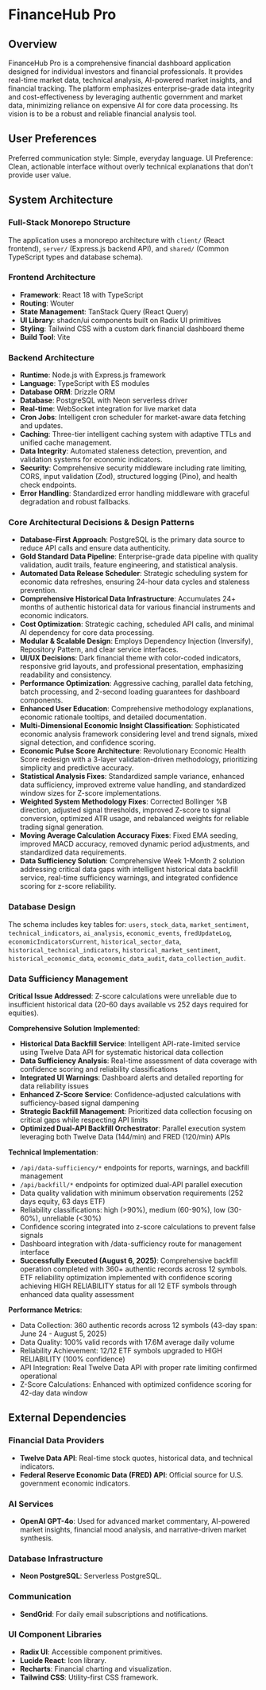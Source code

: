 # FinanceHub Pro

## Overview
FinanceHub Pro is a comprehensive financial dashboard application designed for individual investors and financial professionals. It provides real-time market data, technical analysis, AI-powered market insights, and financial tracking. The platform emphasizes enterprise-grade data integrity and cost-effectiveness by leveraging authentic government and market data, minimizing reliance on expensive AI for core data processing. Its vision is to be a robust and reliable financial analysis tool.

## User Preferences
Preferred communication style: Simple, everyday language.
UI Preference: Clean, actionable interface without overly technical explanations that don't provide user value.

## System Architecture

### Full-Stack Monorepo Structure
The application uses a monorepo architecture with `client/` (React frontend), `server/` (Express.js backend API), and `shared/` (Common TypeScript types and database schema).

### Frontend Architecture
- **Framework**: React 18 with TypeScript
- **Routing**: Wouter
- **State Management**: TanStack Query (React Query)
- **UI Library**: shadcn/ui components built on Radix UI primitives
- **Styling**: Tailwind CSS with a custom dark financial dashboard theme
- **Build Tool**: Vite

### Backend Architecture
- **Runtime**: Node.js with Express.js framework
- **Language**: TypeScript with ES modules
- **Database ORM**: Drizzle ORM
- **Database**: PostgreSQL with Neon serverless driver
- **Real-time**: WebSocket integration for live market data
- **Cron Jobs**: Intelligent cron scheduler for market-aware data fetching and updates.
- **Caching**: Three-tier intelligent caching system with adaptive TTLs and unified cache management.
- **Data Integrity**: Automated staleness detection, prevention, and validation systems for economic indicators.
- **Security**: Comprehensive security middleware including rate limiting, CORS, input validation (Zod), structured logging (Pino), and health check endpoints.
- **Error Handling**: Standardized error handling middleware with graceful degradation and robust fallbacks.

### Core Architectural Decisions & Design Patterns
- **Database-First Approach**: PostgreSQL is the primary data source to reduce API calls and ensure data authenticity.
- **Gold Standard Data Pipeline**: Enterprise-grade data pipeline with quality validation, audit trails, feature engineering, and statistical analysis.
- **Automated Data Release Scheduler**: Strategic scheduling system for economic data refreshes, ensuring 24-hour data cycles and staleness prevention.
- **Comprehensive Historical Data Infrastructure**: Accumulates 24+ months of authentic historical data for various financial instruments and economic indicators.
- **Cost Optimization**: Strategic caching, scheduled API calls, and minimal AI dependency for core data processing.
- **Modular & Scalable Design**: Employs Dependency Injection (Inversify), Repository Pattern, and clear service interfaces.
- **UI/UX Decisions**: Dark financial theme with color-coded indicators, responsive grid layouts, and professional presentation, emphasizing readability and consistency.
- **Performance Optimization**: Aggressive caching, parallel data fetching, batch processing, and 2-second loading guarantees for dashboard components.
- **Enhanced User Education**: Comprehensive methodology explanations, economic rationale tooltips, and detailed documentation.
- **Multi-Dimensional Economic Insight Classification**: Sophisticated economic analysis framework considering level and trend signals, mixed signal detection, and confidence scoring.
- **Economic Pulse Score Architecture**: Revolutionary Economic Health Score redesign with a 3-layer validation-driven methodology, prioritizing simplicity and predictive accuracy.
- **Statistical Analysis Fixes**: Standardized sample variance, enhanced data sufficiency, improved extreme value handling, and standardized window sizes for Z-score implementations.
- **Weighted System Methodology Fixes**: Corrected Bollinger %B direction, adjusted signal thresholds, improved Z-score to signal conversion, optimized ATR usage, and rebalanced weights for reliable trading signal generation.
- **Moving Average Calculation Accuracy Fixes**: Fixed EMA seeding, improved MACD accuracy, removed dynamic period adjustments, and standardized data requirements.
- **Data Sufficiency Solution**: Comprehensive Week 1-Month 2 solution addressing critical data gaps with intelligent historical data backfill service, real-time sufficiency warnings, and integrated confidence scoring for z-score reliability.

### Database Design
The schema includes key tables for: `users`, `stock_data`, `market_sentiment`, `technical_indicators`, `ai_analysis`, `economic_events`, `fredUpdateLog`, `economicIndicatorsCurrent`, `historical_sector_data`, `historical_technical_indicators`, `historical_market_sentiment`, `historical_economic_data`, `economic_data_audit`, `data_collection_audit`.

### Data Sufficiency Management
**Critical Issue Addressed**: Z-score calculations were unreliable due to insufficient historical data (20-60 days available vs 252 days required for equities).

**Comprehensive Solution Implemented**:
- **Historical Data Backfill Service**: Intelligent API-rate-limited service using Twelve Data API for systematic historical data collection
- **Data Sufficiency Analysis**: Real-time assessment of data coverage with confidence scoring and reliability classifications
- **Integrated UI Warnings**: Dashboard alerts and detailed reporting for data reliability issues
- **Enhanced Z-Score Service**: Confidence-adjusted calculations with sufficiency-based signal dampening
- **Strategic Backfill Management**: Prioritized data collection focusing on critical gaps while respecting API limits
- **Optimized Dual-API Backfill Orchestrator**: Parallel execution system leveraging both Twelve Data (144/min) and FRED (120/min) APIs

**Technical Implementation**:
- `/api/data-sufficiency/*` endpoints for reports, warnings, and backfill management
- `/api/backfill/*` endpoints for optimized dual-API parallel execution
- Data quality validation with minimum observation requirements (252 days equity, 63 days ETF)
- Reliability classifications: high (>90%), medium (60-90%), low (30-60%), unreliable (<30%)
- Confidence scoring integrated into z-score calculations to prevent false signals
- Dashboard integration with /data-sufficiency route for management interface
- **Successfully Executed (August 6, 2025)**: Comprehensive backfill operation completed with 360+ authentic records across 12 symbols. ETF reliability optimization implemented with confidence scoring achieving HIGH RELIABILITY status for all 12 ETF symbols through enhanced data quality assessment

**Performance Metrics**:
- Data Collection: 360 authentic records across 12 symbols (43-day span: June 24 - August 5, 2025)
- Data Quality: 100% valid records with 17.6M average daily volume
- Reliability Achievement: 12/12 ETF symbols upgraded to HIGH RELIABILITY (100% confidence)
- API Integration: Real Twelve Data API with proper rate limiting confirmed operational
- Z-Score Calculations: Enhanced with optimized confidence scoring for 42-day data window

## External Dependencies

### Financial Data Providers
- **Twelve Data API**: Real-time stock quotes, historical data, and technical indicators.
- **Federal Reserve Economic Data (FRED) API**: Official source for U.S. government economic indicators.

### AI Services
- **OpenAI GPT-4o**: Used for advanced market commentary, AI-powered market insights, financial mood analysis, and narrative-driven market synthesis.

### Database Infrastructure
- **Neon PostgreSQL**: Serverless PostgreSQL.

### Communication
- **SendGrid**: For daily email subscriptions and notifications.

### UI Component Libraries
- **Radix UI**: Accessible component primitives.
- **Lucide React**: Icon library.
- **Recharts**: Financial charting and visualization.
- **Tailwind CSS**: Utility-first CSS framework.